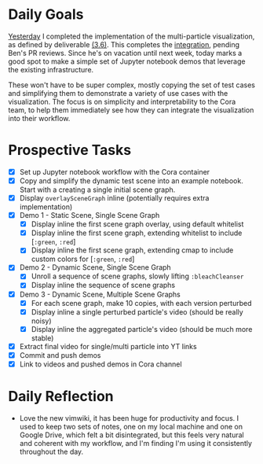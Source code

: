 # Daily Goals

[Yesterday](2020-09-03.md) I completed the implementation of the multi-particle visualization,
as defined by deliverable [(3.6)](OverlaySceneGraphOnCameraImage.md#Deliverables). This completes the [integration](OverlaySceneGraphOnCameraImage.md), pending Ben's
PR reviews. Since he's on vacation until next week, today marks a good spot to
make a simple set of Jupyter notebook demos that leverage the existing infrastructure.

These won't have to be super complex, mostly copying the set of test cases and
simplifying them to demonstrate a variety of use cases with the visualization.
The focus is on simplicity and interpretability to the Cora team, to help them
immediately see how they can integrate the visualization into their workflow.

# Prospective Tasks

* [X] Set up Jupyter notebook workflow with the Cora container
* [X] Copy and simplify the dynamic test scene into an example notebook. Start
      with a creating a single initial scene graph.
* [X] Display `overlaySceneGraph` inline (potentially requires extra implementation)
* [X] Demo 1 - Static Scene, Single Scene Graph
    * [X] Display inline the first scene graph overlay, using default whitelist
    * [X] Display inline the first scene graph, extending whitelist to include [`:green`, `:red`]
    * [X] Display inline the first scene graph, extending cmap to include custom
          colors for [`:green`, `:red`]
* [X] Demo 2 - Dynamic Scene, Single Scene Graph
    * [X] Unroll a sequence of scene graphs, slowly lifting `:bleachCleanser`
    * [X] Display inline the sequence of scene graphs
* [X] Demo 3 - Dynamic Scene, Multiple Scene Graphs
    * [X] For each scene graph, make 10 copies, with each version perturbed
    * [X] Display inline a single perturbed particle's video (should be really noisy)
    * [X] Display inline the aggregated particle's video (should be much more stable)
* [X] Extract final video for single/multi particle into YT links
* [X] Commit and push demos
* [X] Link to videos and pushed demos in Cora channel

# Daily Reflection

* Love the new vimwiki, it has been huge for productivity and focus. I used to
  keep two sets of notes, one on my local machine and one on Google Drive,
  which felt a bit disintegrated, but this feels very natural and coherent with
  my workflow, and I'm finding I'm using it consistently throughout the day.
